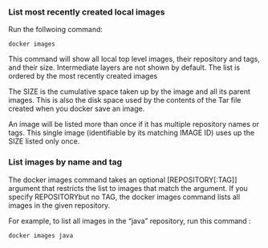 ### List most recently created local images

Run the follwoing command:
```
docker images
```

This command will show all local top level images, their repository and tags, and their size. Intermediate layers are not shown by default. The list is ordered by the most recently created images

The SIZE is the cumulative space taken up by the image and all its parent images. This is also the disk space used by the contents of the Tar file created when you docker save an image.

An image will be listed more than once if it has multiple repository names or tags. This single image (identifiable by its matching IMAGE ID) uses up the SIZE listed only once.

### List images by name and tag

The docker images command takes an optional [REPOSITORY[:TAG]] argument that restricts the list to images that match the argument. If you specify REPOSITORYbut no TAG, the docker images command lists all images in the given repository.

For example, to list all images in the “java” repository, run this command :
```
docker images java
```